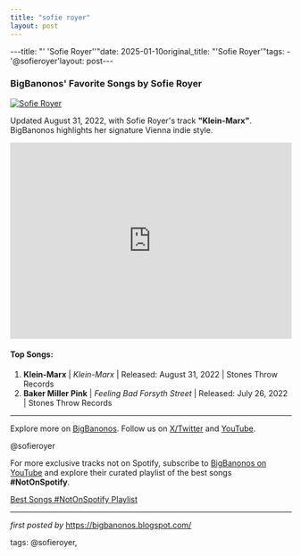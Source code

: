 ```yaml
---
title: "sofie royer"
layout: post
---
```

---title: "' 'Sofie Royer''"date: 2025-01-10original_title: "'Sofie Royer'"tags:  - '@sofieroyer'layout: post---<h3>BigBanonos' Favorite Songs by Sofie Royer</h3><div > <a href="https://www.loudandquiet.com/files/2022/09/Sofie-Royer-2022-03-press-shot-credit_-Kyle-Keese.jpeg" target="_blank"> <img src="https://www.loudandquiet.com/files/2022/09/Sofie-Royer-2022-03-press-shot-credit_-Kyle-Keese.jpeg" alt="Sofie Royer"> </a></div><p>Updated August 31, 2022, with Sofie Royer's track <strong>"Klein-Marx"</strong>. BigBanonos highlights her signature Vienna indie style.</p><iframe src="https://open.spotify.com/embed/playlist/4QvVWxzxSVDGUsjPFLOiIX?utm_source=generator" width="100%" height="352" frameBorder="0" allowfullscreen="" allow="autoplay; clipboard-write; encrypted-media; fullscreen; picture-in-picture" loading="lazy"></iframe><h4>Top Songs:</h4><ol> <li><strong>Klein-Marx</strong> | <em>Klein-Marx</em> | Released: August 31, 2022 | Stones Throw Records</li> <li><strong>Baker Miller Pink</strong> | <em>Feeling Bad Forsyth Street</em> | Released: July 26, 2022 | Stones Throw Records</li></ol><hr /><p>Explore more on <a href="https://bigbanonos.blogspot.com/" target="_blank">BigBanonos</a>. Follow us on <a href="https://x.com/bigbanonos" target="_blank">X/Twitter</a> and <a href="https://www.youtube.com/@BigBanonos" target="_blank">YouTube</a>.</p><p>@sofieroyer</p><!--Subscribe and Playlist Links--><div>    <p>For more exclusive tracks not on Spotify, subscribe to <a href="https://www.youtube.com/@BigBanonos" target="_blank">BigBanonos on YouTube</a> and explore their curated playlist of the best songs <strong>#NotOnSpotify</strong>.</p>    <p><a href="https://www.youtube.com/playlist?list=PLtuNtuTatqI0kFahUCbtbfenC_ET5O_tr" target="_blank">Best Songs #NotOnSpotify Playlist<br /></a></p></div><hr /><p><em>first posted by</em> <a href="https://bigbanonos.blogspot.com/" rel="noopener" target="_new">https://bigbanonos.blogspot.com/</a></p><p>tags: @sofieroyer,</p>